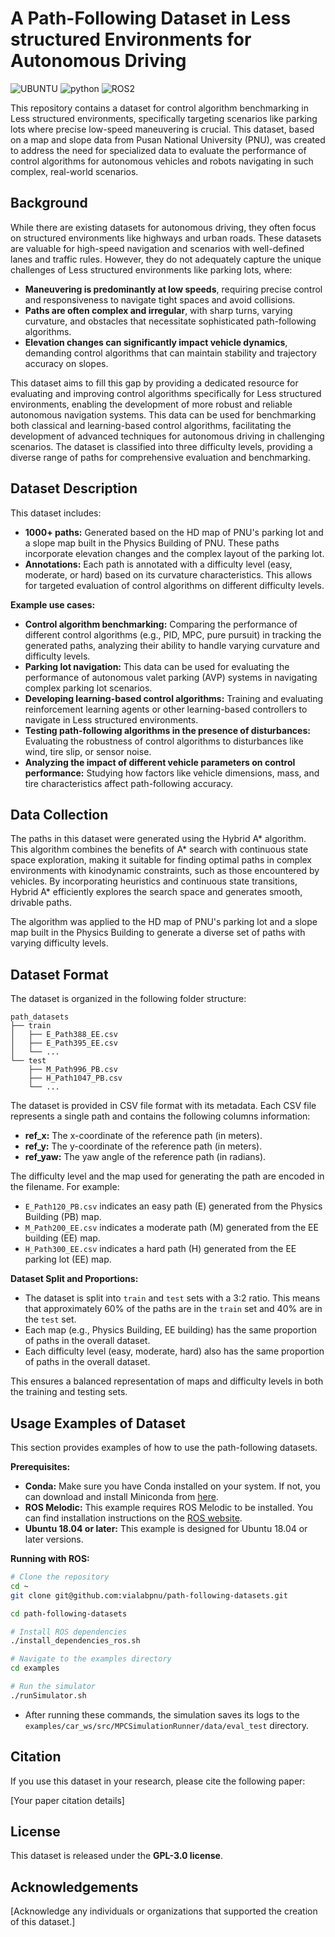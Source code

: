 # A Path-Following Dataset in Less structured Environments for Autonomous Driving

![UBUNTU](https://img.shields.io/badge/UBUNTU-18.04-orange?style=plastic&logo=ubuntu)
![python](https://img.shields.io/badge/Python-2.7-blue?style=plastic&logo=python)
![ROS2](https://img.shields.io/badge/ROS-Melodic-white?style=plastic&logo=ros)

This repository contains a dataset for control algorithm benchmarking in Less structured environments, specifically targeting scenarios like parking lots where precise low-speed maneuvering is crucial. This dataset, based on a map and slope data from Pusan National University (PNU), was created to address the need for specialized data to evaluate the performance of control algorithms for autonomous vehicles and robots navigating in such complex, real-world scenarios.

## Background

While there are existing datasets for autonomous driving, they often focus on structured environments like highways and urban roads. These datasets are valuable for high-speed navigation and scenarios with well-defined lanes and traffic rules. However, they do not adequately capture the unique challenges of Less structured environments like parking lots, where:

* **Maneuvering is predominantly at low speeds**, requiring precise control and responsiveness to navigate tight spaces and avoid collisions.
* **Paths are often complex and irregular**, with sharp turns, varying curvature, and obstacles that necessitate sophisticated path-following algorithms.
* **Elevation changes can significantly impact vehicle dynamics**, demanding control algorithms that can maintain stability and trajectory accuracy on slopes.

This dataset aims to fill this gap by providing a dedicated resource for evaluating and improving control algorithms specifically for Less structured environments, enabling the development of more robust and reliable autonomous navigation systems. This data can be used for benchmarking both classical and learning-based control algorithms, facilitating the development of advanced techniques for autonomous driving in challenging scenarios. The dataset is classified into three difficulty levels, providing a diverse range of paths for comprehensive evaluation and benchmarking.


## Dataset Description

This dataset includes:

* **1000+ paths:**  Generated based on the HD map of PNU's parking lot and a slope map built in the Physics Building of PNU. These paths incorporate elevation changes and the complex layout of the parking lot.
* **Annotations:** Each path is annotated with a difficulty level (easy, moderate, or hard) based on its curvature characteristics. This allows for targeted evaluation of control algorithms on different difficulty levels.

**Example use cases:**

* **Control algorithm benchmarking:** Comparing the performance of different control algorithms (e.g., PID, MPC, pure pursuit) in tracking the generated paths, analyzing their ability to handle varying curvature and difficulty levels.
* **Parking lot navigation:** This data can be used for evaluating the performance of autonomous valet parking (AVP) systems in navigating complex parking lot scenarios.
* **Developing learning-based control algorithms:** Training and evaluating reinforcement learning agents or other learning-based controllers to navigate in Less structured environments.
* **Testing path-following algorithms in the presence of disturbances:** Evaluating the robustness of control algorithms to disturbances like wind, tire slip, or sensor noise.
* **Analyzing the impact of different vehicle parameters on control performance:** Studying how factors like vehicle dimensions, mass, and tire characteristics affect path-following accuracy.

## Data Collection

The paths in this dataset were generated using the Hybrid A* algorithm. This algorithm combines the benefits of A* search with continuous state space exploration, making it suitable for finding optimal paths in complex environments with kinodynamic constraints, such as those encountered by vehicles. By incorporating heuristics and continuous state transitions, Hybrid A* efficiently explores the search space and generates smooth, drivable paths.

The algorithm was applied to the HD map of PNU's parking lot and a slope map built in the Physics Building to generate a diverse set of paths with varying difficulty levels.

## Dataset Format
The dataset is organized in the following folder structure:
```
path_datasets
├── train
│   ├── E_Path388_EE.csv
│   ├── E_Path395_EE.csv
│   └── ...
└── test
    ├── M_Path996_PB.csv
    ├── H_Path1047_PB.csv
    └── ...
```

The dataset is provided in CSV file format with its metadata. Each CSV file represents a single path and contains the following columns information:

* **ref_x:**  The x-coordinate of the reference path (in meters).
* **ref_y:** The y-coordinate of the reference path (in meters).
* **ref_yaw:** The yaw angle of the reference path (in radians).
<!-- * **ref_z:** The height information of the reference path (in meters). -->

The difficulty level and the map used for generating the path are encoded in the filename. For example:

* `E_Path120_PB.csv` indicates an easy path (E) generated from the Physics Building (PB) map.
* `M_Path200_EE.csv` indicates a moderate path (M) generated from the EE building (EE) map.
* `H_Path300_EE.csv` indicates a hard path (H) generated from the EE parking lot (EE) map.

**Dataset Split and Proportions:**

* The dataset is split into `train` and `test` sets with a 3:2 ratio. This means that approximately 60% of the paths are in the `train` set and 40% are in the `test` set.
* Each map (e.g., Physics Building, EE building) has the same proportion of paths in the overall dataset.
* Each difficulty level (easy, moderate, hard) also has the same proportion of paths in the overall dataset.

This ensures a balanced representation of maps and difficulty levels in both the training and testing sets.

## Usage Examples of Dataset

This section provides examples of how to use the path-following datasets.

**Prerequisites:**

* **Conda:** Make sure you have Conda installed on your system. If not, you can download and install Miniconda from [here](https://docs.conda.io/en/latest/miniconda.html).
* **ROS Melodic:** This example requires ROS Melodic to be installed. You can find installation instructions on the [ROS website](http://wiki.ros.org/melodic/Installation).
* **Ubuntu 18.04 or later:** This example is designed for Ubuntu 18.04 or later versions.

**Running with ROS:**

```bash
# Clone the repository
cd ~
git clone git@github.com:vialabpnu/path-following-datasets.git

cd path-following-datasets

# Install ROS dependencies
./install_dependencies_ros.sh

# Navigate to the examples directory
cd examples

# Run the simulator
./runSimulator.sh
```

* After running these commands, the simulation saves its logs to the ```examples/car_ws/src/MPCSimulationRunner/data/eval_test``` directory.

<!-- **Running through Docker:**
We also provide a Docker image with all the necessary dependencies pre-installed.
```bash
# Pull and run the image
docker run -it <docker_image_name> 

# Navigate to the examples directory (inside the container)
cd path-following-datasets

# Run the simulator
./runSimulator.sh
``` -->

## Citation

If you use this dataset in your research, please cite the following paper:

[Your paper citation details]

## License

This dataset is released under the **GPL-3.0 license**.

## Acknowledgements

[Acknowledge any individuals or organizations that supported the creation of this dataset.]
